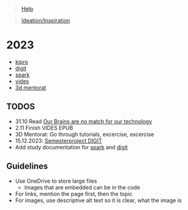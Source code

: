 > [Help](/help)

> [Ideation/Inspiration](/ideation)

# 2023

- [kipro](/kipro)
- [digit](/digit)
- [spark](/spark)
- [vides](/vides)
- [3d mentorat](/3d_mentorat)

## TODOS

- 31.10 Read [Our Brains are no match for our technology](https://exorciser.ch/di/ba23/spark/community-dynamics#our_brains_are_no_match_for_our_technology)
- 2.11 Finish VIDES EPUB
- 3D Mentorat: Go through tutorials, excercise, excercise
- 15.12.2023: [Semesterproject DIGIT](/digit/semesterproject)
- Add study documentation for [spark](/spark) and [digit](/digit)

## Guidelines

- Use OneDrive to store large files
  - Images that are embedded can be in the code
- For links, mention the page first, then the topic
- For images, use descriptive alt text so it is clear, what the image is